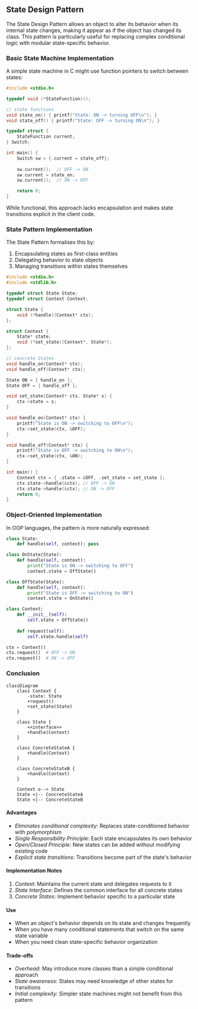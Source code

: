 
## State Design Pattern

The State Design Pattern allows an object to alter its behavior when its internal state changes,
making it appear as if the object has changed its class. This pattern is particularly useful for
replacing complex conditional logic with modular state-specific behavior.


### Basic State Machine Implementation

A simple state machine in C might use function pointers to switch between states:

```c
#include <stdio.h>

typedef void (*StateFunction)();

// state functions
void state_on() { printf("State: ON -> turning OFF\n"); }
void state_off() { printf("State: OFF -> turning ON\n"); }

typedef struct {
    StateFunction current;
} Switch;

int main() {
    Switch sw = {.current = state_off};
    
    sw.current();  // OFF -> ON
    sw.current = state_on;
    sw.current();  // ON -> OFF

    return 0;
}
```

While functional, this approach lacks encapsulation and makes state transitions explicit in the client code.

### State Pattern Implementation

The State Pattern formalises this by:
1. Encapsulating states as first-class entities
2. Delegating behavior to state objects
3. Managing transitions within states themselves

```c
#include <stdio.h>
#include <stdlib.h>

typedef struct State State;
typedef struct Context Context;

struct State {
    void (*handle)(Context* ctx);
};

struct Context {
    State* state;
    void (*set_state)(Context*, State*);
};

// concrete States
void handle_on(Context* ctx);
void handle_off(Context* ctx);

State ON = { handle_on };
State OFF = { handle_off };

void set_state(Context* ctx, State* s) {
    ctx->state = s;
}

void handle_on(Context* ctx) {
    printf("State is ON -> switching to OFF\n");
    ctx->set_state(ctx, &OFF);
}

void handle_off(Context* ctx) {
    printf("State is OFF -> switching to ON\n");
    ctx->set_state(ctx, &ON);
}

int main() {
    Context ctx = { .state = &OFF, .set_state = set_state };
    ctx.state->handle(&ctx); // OFF -> ON
    ctx.state->handle(&ctx); // ON -> OFF
    return 0;
}
```

### Object-Oriented Implementation

In OOP languages, the pattern is more naturally expressed:

```python
class State:
    def handle(self, context): pass

class OnState(State):
    def handle(self, context):
        print("State is ON -> switching to OFF")
        context.state = OffState()

class OffState(State):
    def handle(self, context):
        print("State is OFF -> switching to ON")
        context.state = OnState()

class Context:
    def __init__(self):
        self.state = OffState()
    
    def request(self):
        self.state.handle(self)

ctx = Context()
ctx.request()  # OFF -> ON
ctx.request()  # ON -> OFF
```


### Conclusion

```mermaid
classDiagram
    class Context {
        -state: State
        +request()
        +set_state(State)
    }
    
    class State {
        <<interface>>
        +handle(Context)
    }
    
    class ConcreteStateA {
        +handle(Context)
    }
    
    class ConcreteStateB {
        +handle(Context)
    }
    
    Context o--> State
    State <|-- ConcreteStateA
    State <|-- ConcreteStateB
```

#### Advantages
- *Eliminates conditional complexity*: Replaces state-conditioned behavior with polymorphism
- *Single Responsibility Principle*: Each state encapsulates its own behavior
- *Open/Closed Principle*: New states can be added without modifying existing code
- *Explicit state transitions*: Transitions become part of the state's behavior

#### Implementation Notes
1. *Context*: Maintains the current state and delegates requests to it
2. *State Interface*: Defines the common interface for all concrete states
3. *Concrete States*: Implement behavior specific to a particular state

#### Use
- When an object's behavior depends on its state and changes frequently
- When you have many conditional statements that switch on the same state variable
- When you need clean state-specific behavior organization

#### Trade-offs
- *Overhead*: May introduce more classes than a simple conditional approach
- *State awareness*: States may need knowledge of other states for transitions
- *Initial complexity*: Simpler state machines might not benefit from this pattern
